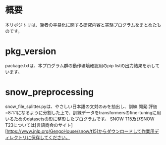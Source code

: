 # 概要
本リポジトリは、筆者の平易化に関する研究内容と実験プログラムをまとめたものです。


# pkg_version
package.txtは、本プログラム群の動作環境確認用のpip listの出力結果を示しています。


# snow_preprocessing
snow_file_splitter.pyは、やさしい日本語の文対のみを抽出し、訓練:開発:評価=8:1:1になるように分割した上で、訓練データをtransformersのfine-tuningに用いるためのdatasetsの形に整形したプログラムです。
SNOW T15及びSNOW T23については[言語商会のサイト][https://www.jnlp.org/GengoHouse/snow/t15]からダウンロードして作業用ディレクトリに保存してください。

